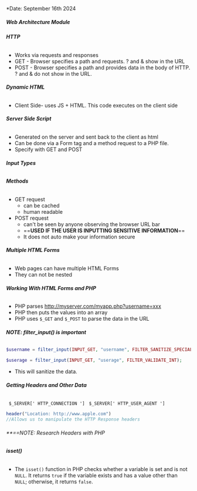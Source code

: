 *Date: September 16th 2024
##### **Web Architecture Module**
###### **HTTP**
- Works via requests and responses 
- GET - Browser specifies a path and requests. ? and & show in the URL
- POST - Browser specifies a path and provides data in the body of HTTP. ? and & do not show in the URL.
###### **Dynamic HTML**
- Client Side- uses JS + HTML. This code executes on the client side
###### **Server Side Script**
- Generated on the server and sent back to the client as html 
- Can be done via  a Form tag and a method request to a PHP file. 
- Specify with GET and POST
###### **Input Types**

###### **Methods**
- GET request 
	- can be cached
	- human readable
- POST request
	- can't be seen by anyone observing the browser URL bar
	- ==**USED IF THE USER IS INPUTTING SENSITIVE INFORMATION**==
	- It does not auto make your information secure 

###### **Multiple HTML Forms**
- Web pages can have multiple HTML Forms
- They can not be nested
###### **Working With HTML Forms and PHP**
- PHP parses http://myserver.com/myapp.php?username=xxx
- PHP then puts the values into an array 
- PHP uses `$_GET` and `$_POST` to parse the data in the URL 
###### **NOTE: filter_input() is important**
```php
$username = filter_input(INPUT_GET, "username", FILTER_SANITIZE_SPECIAL_CHARS);

$userage = filter_input(INPUT_GET, "userage", FILTER_VALIDATE_INT);
```
- This will sanitize the data. 
###### **Getting Headers and Other Data**
`` $_SERVER[' HTTP_CONNECTION ']``
`` $_SERVER[' HTTP_USER_AGENT ']``
```php
header("Location: http://www.apple.com")
//Allows us to manipulate the HTTP Response headers
```
###### **==NOTE: Research Headers with PHP

###### **isset()**
- The `isset()` function in PHP checks whether a variable is set and is not `NULL`. It returns `true` if the variable exists and has a value other than `NULL`; otherwise, it returns `false`.


